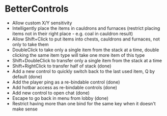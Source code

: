 # BetterControls

- Allow custom X/Y sensitivity
- Intelligently place the items in cauldrons and furnaces (restrict placing items not in their right place - e.g. coal in cauldron result)
- Allow Shift+Click to put items into chests, cauldrons and furnaces, not only to take them
- DoubleClick to take only a single item from the stack at a time, double clicking the same item type will take one more item of this type
- Shift+DoubleClick to transfer only a single item from the stack at a time
- Shift+RightClick to transfer half of stack (done)
- Add a new control to quickly switch back to the last used item, Q by default (done)
- Add the player ping as a re-bindable control (done)
- Add hotbar access as re-bindable controls (done)
- Add new control to open chat (done)
- Escape to go back in menu from lobby (done)
- Restrict having more than one bind for the same key when it doesn't make sense